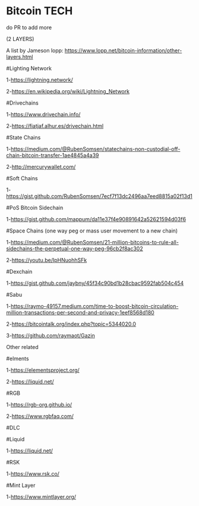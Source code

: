 # Bitcoin TECH 
do PR to add more 

(2 LAYERS)

A list by Jameson lopp: https://www.lopp.net/bitcoin-information/other-layers.html

#Lighting Network

1-https://lightning.network/

2-https://en.wikipedia.org/wiki/Lightning_Network


#Drivechains

1-https://www.drivechain.info/

2-https://fiatjaf.alhur.es/drivechain.html

#State Chains

1-https://medium.com/@RubenSomsen/statechains-non-custodial-off-chain-bitcoin-transfer-1ae4845a4a39

2-http://mercurywallet.com/

#Soft Chains 

1-https://gist.github.com/RubenSomsen/7ecf7f13dc2496aa7eed8815a02f13d1

#PoS Bitcoin Sidechain 

1-https://gist.github.com/mappum/da11e37f4e90891642a52621594d03f6

#Space Chains (one way peg or mass user movement to a new chain)

1-https://medium.com/@RubenSomsen/21-million-bitcoins-to-rule-all-sidechains-the-perpetual-one-way-peg-96cb2f8ac302

2-https://youtu.be/IpHNuohhSFk


#Dexchain

1-https://gist.github.com/jaybny/45f34c90bd1b28cbac9592fab504c454

#Sabu

1-https://raymo-49157.medium.com/time-to-boost-bitcoin-circulation-million-transactions-per-second-and-privacy-1eef8568d180

2-https://bitcointalk.org/index.php?topic=5344020.0

3-https://github.com/raymaot/Gazin


Other related 

#elments 

1-https://elementsproject.org/

2-https://liquid.net/

#RGB

1-https://rgb-org.github.io/

2-https://www.rgbfaq.com/

#DLC

#Liquid 

1-https://liquid.net/

#RSK

1-https://www.rsk.co/

#Mint Layer 

1-https://www.mintlayer.org/

